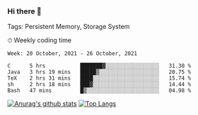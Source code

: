 ### Hi there 👋

Tags: Persistent Memory, Storage System

<!--

[![Anurag's github stats](https://github-readme-stats.vercel.app/api?username=wwyf)](https://github.com/anuraghazra/github-readme-stats)

[![Anurag's github stats](https://github-readme-stats.vercel.app/api?username=wwyf&count_private=true)](https://github.com/anuraghazra/github-readme-stats)


[![Top Langs](https://github-readme-stats.vercel.app/api/top-langs/?username=wwyf&count_private=true&&hide=jupyter%20notebook,html)](https://github.com/anuraghazra/github-readme-stats)



-->


⏱ Weekly coding time

<!--START_SECTION:waka-->
```text
Week: 20 October, 2021 - 26 October, 2021

C      5 hrs           ███████▓░░░░░░░░░░░░░░░░░   31.30 % 
Java   3 hrs 19 mins   █████▒░░░░░░░░░░░░░░░░░░░   20.75 % 
TeX    2 hrs 31 mins   ████░░░░░░░░░░░░░░░░░░░░░   15.74 % 
sh     2 hrs 18 mins   ███▓░░░░░░░░░░░░░░░░░░░░░   14.44 % 
Bash   47 mins         █▒░░░░░░░░░░░░░░░░░░░░░░░   04.98 % 
```
<!--END_SECTION:waka-->



[![Anurag's github stats](https://github-readme-stats.vercel.app/api?username=wwyf&count_private=true&show_icons=true&hide_border=true)](https://github.com/anuraghazra/github-readme-stats) [![Top Langs](https://github-readme-stats.vercel.app/api/top-langs/?username=wwyf&count_private=true&hide=jupyter%20notebook,html,OpenEdge%20ABL&langs_count=10&layout=compact&hide_border=true)](https://github.com/anuraghazra/github-readme-stats)

<!--

[![willianrod's wakatime stats](https://github-readme-stats.vercel.app/api/wakatime?username=wwyf)](https://github.com/anuraghazra/github-readme-stats)


-->

